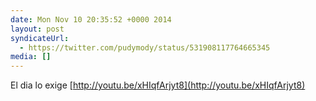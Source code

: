 ```yaml
---
date: Mon Nov 10 20:35:52 +0000 2014
layout: post
syndicateUrl:
  - https://twitter.com/pudymody/status/531908117764665345
media: []
---
```

El dia lo exige [http://youtu.be/xHIqfArjyt8](http://youtu.be/xHIqfArjyt8)

